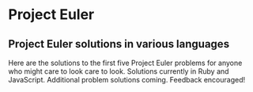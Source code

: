 Project Euler
=============

Project Euler solutions in various languages
--------------------------------------------

Here are the solutions to the first five Project Euler problems for anyone who might care to look care to look.  Solutions currently in Ruby and JavaScript.  Additional problem solutions coming.  Feedback encouraged!
